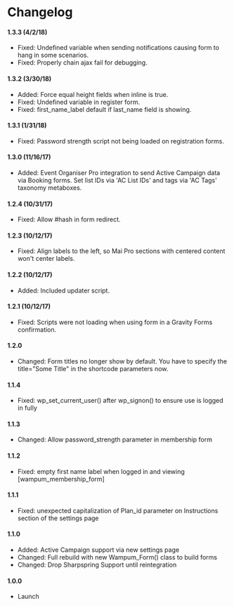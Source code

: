 # Changelog

#### 1.3.3 (4/2/18)
* Fixed: Undefined variable when sending notifications causing form to hang in some scenarios.
* Fixed: Properly chain ajax fail for debugging.

#### 1.3.2 (3/30/18)
* Added: Force equal height fields when inline is true.
* Fixed: Undefined variable in register form.
* Fixed: first_name_label default if last_name field is showing.

#### 1.3.1 (1/31/18)
* Fixed: Password strength script not being loaded on registration forms.

#### 1.3.0 (11/16/17)
* Added: Event Organiser Pro integration to send Active Campaign data via Booking forms. Set list IDs via 'AC List IDs' and tags via 'AC Tags' taxonomy metaboxes.

#### 1.2.4 (10/31/17)
* Fixed: Allow #hash in form redirect.

#### 1.2.3 (10/12/17)
* Fixed: Align labels to the left, so Mai Pro sections with centered content won't center labels.

#### 1.2.2 (10/12/17)
* Added: Included updater script.

#### 1.2.1 (10/12/17)
* Fixed: Scripts were not loading when using form in a Gravity Forms confirmation.

#### 1.2.0
* Changed: Form titles no longer show by default. You have to specify the title="Some Title" in the shortcode parameters now.

#### 1.1.4
* Fixed: wp_set_current_user() after wp_signon() to ensure use is logged in fully

#### 1.1.3
* Changed: Allow password_strength parameter in membership form

#### 1.1.2
* Fixed: empty first name label when logged in and viewing [wampum_membership_form]

#### 1.1.1
* Fixed: unexpected capitalization of Plan_id parameter on Instructions section of the settings page

#### 1.1.0
* Added: Active Campaign support via new settings page
* Changed: Full rebuild with new Wampum_Form() class to build forms
* Changed: Drop Sharpspring Support until reintegration

#### 1.0.0
* Launch
